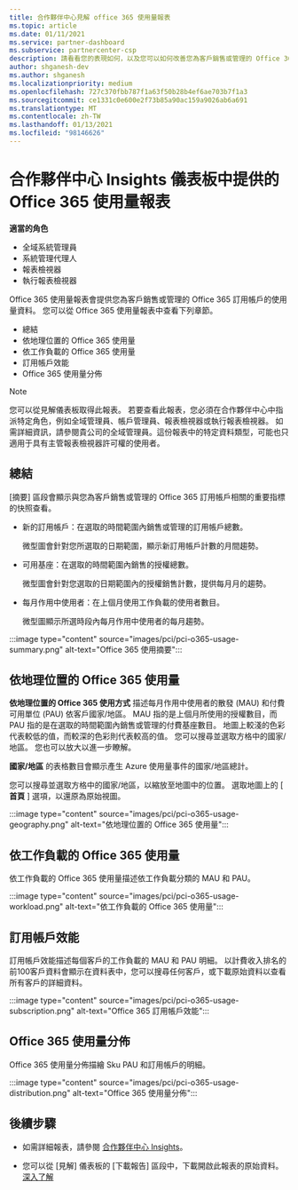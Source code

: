 ```yaml
---
title: 合作夥伴中心見解 office 365 使用量報表
ms.topic: article
ms.date: 01/11/2021
ms.service: partner-dashboard
ms.subservice: partnercenter-csp
description: 請看看您的表現如何，以及您可以如何改善您為客戶銷售或管理的 Office 365 訂閱。
author: shganesh-dev
ms.author: shganesh
ms.localizationpriority: medium
ms.openlocfilehash: 727c370fbb787f1a63f50b28b4ef6ae703b7f1a3
ms.sourcegitcommit: ce1331c0e600e2f73b85a90ac159a9026ab6a691
ms.translationtype: MT
ms.contentlocale: zh-TW
ms.lasthandoff: 01/13/2021
ms.locfileid: "98146626"
---
```

# <a name="office-365-usage-report-available-from-the-partner-center-insights-dashboard"></a>合作夥伴中心 Insights 儀表板中提供的 Office 365 使用量報表

**適當的角色**
- 全域系統管理員
- 系統管理代理人
- 報表檢視器
- 執行報表檢視器

Office 365 使用量報表會提供您為客戶銷售或管理的 Office 365 訂用帳戶的使用量資料。 您可以從 Office 365 使用量報表中查看下列章節。

- 總結
- 依地理位置的 Office 365 使用量
- 依工作負載的 Office 365 使用量
- 訂用帳戶效能
- Office 365 使用量分佈

 > [!NOTE]
 > 您可以從見解儀表板取得此報表。 若要查看此報表，您必須在合作夥伴中心中指派特定角色，例如全域管理員、帳戶管理員、報表檢視器或執行報表檢視器。 如需詳細資訊，請參閱貴公司的全域管理員。這份報表中的特定資料類型，可能也只適用于具有主管報表檢視器許可權的使用者。

## <a name="summary"></a>總結

[摘要] 區段會顯示與您為客戶銷售或管理的 Office 365 訂用帳戶相關的重要指標的快照查看。  

- 新的訂用帳戶：在選取的時間範圍內銷售或管理的訂用帳戶總數。

   微型圖會針對您所選取的日期範圍，顯示新訂用帳戶計數的月間趨勢。

- 可用基座：在選取的時間範圍內銷售的授權總數。

   微型圖會針對您選取的日期範圍內的授權銷售計數，提供每月月的趨勢。

- 每月作用中使用者：在上個月使用工作負載的使用者數目。 

   微型圖顯示所選時段內每月作用中使用者的每月趨勢。

:::image type="content" source="images/pci/pci-o365-usage-summary.png" alt-text="Office 365 使用摘要":::

## <a name="office-365-usage-by-geography"></a>依地理位置的 Office 365 使用量

**依地理位置的 Office 365 使用方式** 描述每月作用中使用者的散發 (MAU) 和付費可用單位 (PAU) 依客戶國家/地區。 MAU 指的是上個月所使用的授權數目，而 PAU 指的是在選取的時間範圍內銷售或管理的付費基座數目。 地圖上較淺的色彩代表較低的值，而較深的色彩則代表較高的值。 您可以搜尋並選取方格中的國家/地區。 您也可以放大以進一步瞭解。

**國家/地區** 的表格數目會顯示產生 Azure 使用量事件的國家/地區總計。

您可以搜尋並選取方格中的國家/地區，以縮放至地圖中的位置。 選取地圖上的 [ **首頁** ] 選項，以還原為原始視圖。


:::image type="content" source="images/pci/pci-o365-usage-geography.png" alt-text="依地理位置的 Office 365 使用量":::

## <a name="office-365-usage-by-workload"></a>依工作負載的 Office 365 使用量

依工作負載的 Office 365 使用量描述依工作負載分類的 MAU 和 PAU。

:::image type="content" source="images/pci/pci-o365-usage-workload.png" alt-text="依工作負載的 Office 365 使用量":::

## <a name="subscriptions-performance"></a>訂用帳戶效能

訂用帳戶效能描述每個客戶的工作負載的 MAU 和 PAU 明細。 以計費收入排名的前100客戶資料會顯示在資料表中，您可以搜尋任何客戶，或下載原始資料以查看所有客戶的詳細資料。

:::image type="content" source="images/pci/pci-o365-usage-subscription.png" alt-text="Office 365 訂用帳戶效能":::

## <a name="office-365-usage-distribution"></a>Office 365 使用量分佈

Office 365 使用量分佈描繪 Sku PAU 和訂用帳戶的明細。

:::image type="content" source="images/pci/pci-o365-usage-distribution.png" alt-text="Office 365 使用量分佈":::

## <a name="next-steps"></a>後續步驟

- 如需詳細報表，請參閱 [合作夥伴中心 Insights](partner-center-insights.md)。

- 您可以從 [見解] 儀表板的 [下載報告] 區段中，下載開啟此報表的原始資料。 [深入了解](pci-download-reports.md) 
